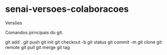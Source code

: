 # senai-versoes-colaboracoes
Versões
 
 Comandos pirncipais do git.
 
 git add .
 git push
 git init
 git checkout -b
 git status
 git commit -m
 git clone
 git remote
 git pull
 git merge
 git tag
